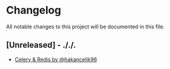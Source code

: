 # Changelog

All notable changes to this project will be documented in this file.

## [Unreleased] - ././.

- [Celery & Redis by @hakancelik96](https://github.com/hakancelik96/eatingword/commit/c8557ae97e6ab72839c6f84cf747fc96a4ee7d42)
